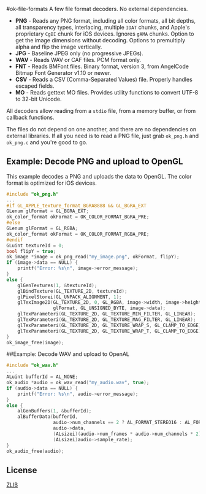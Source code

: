 #ok-file-formats
A few file format decoders. No external dependencies.

* **PNG** - Reads any PNG format, including all color formats, all bit depths, all transparency types, interlacing, multiple `IDAT` chunks, and Apple's proprietary `CgBI` chunk for iOS devices. Ignores `gAMA` chunks. Option to get the image dimensions without decoding. Options to premultiply alpha and flip the image vertically. 
* **JPG** - Baseline JPEG only (no progressive JPEGs).
* **WAV** - Reads WAV or CAF files. PCM format only. 
* **FNT** - Reads BMFont files. Binary format, version 3, from AngelCode Bitmap Font Generator v1.10 or newer.
* **CSV** - Reads a CSV (Comma-Separated Values) file. Properly handles escaped fields. 
* **MO** - Reads gettext MO files. Provides utility functions to convert UTF-8 to 32-bit Unicode.

All decoders allow reading from a `stdio` file, from a memory buffer, or from callback functions.

The files do not depend on one another, and there are no dependencies on external libraries. If all you need is to read a PNG file, just grab `ok_png.h` and `ok_png.c` and you're good to go.


## Example: Decode PNG and upload to OpenGL
This example decodes a PNG and uploads the data to OpenGL. The color format is optimized for iOS devices.

```C
#include "ok_png.h"
...
#if GL_APPLE_texture_format_BGRA8888 && GL_BGRA_EXT
GLenum glFormat = GL_BGRA_EXT;
ok_color_format okFormat = OK_COLOR_FORMAT_BGRA_PRE;
#else
GLenum glFormat = GL_RGBA;
ok_color_format okFormat = OK_COLOR_FORMAT_RGBA_PRE;
#endif
GLuint textureId = 0;
bool flipY = true;     
ok_image *image = ok_png_read("my_image.png", okFormat, flipY);
if (image->data == NULL) {
    printf("Error: %s\n", image->error_message);
}
else {
    glGenTextures(1, &textureId);
    glBindTexture(GL_TEXTURE_2D, textureId);
    glPixelStorei(GL_UNPACK_ALIGNMENT, 1);
    glTexImage2D(GL_TEXTURE_2D, 0, GL_RGBA, image->width, image->height, 0,
                 glFormat, GL_UNSIGNED_BYTE, image->data);
    glTexParameteri(GL_TEXTURE_2D, GL_TEXTURE_MIN_FILTER, GL_LINEAR);
    glTexParameteri(GL_TEXTURE_2D, GL_TEXTURE_MAG_FILTER, GL_LINEAR);
    glTexParameteri(GL_TEXTURE_2D, GL_TEXTURE_WRAP_S, GL_CLAMP_TO_EDGE);
    glTexParameteri(GL_TEXTURE_2D, GL_TEXTURE_WRAP_T, GL_CLAMP_TO_EDGE);
}
ok_image_free(image);
```

##Example: Decode WAV and upload to OpenAL
```C
#include "ok_wav.h"
...
ALuint bufferId = AL_NONE;
ok_audio *audio = ok_wav_read("my_audio.wav", true);
if (audio->data == NULL) {
    printf("Error: %s\n", audio->error_message);
}
else {
    alGenBuffers(1, &bufferId);
    alBufferData(bufferId,
                 audio->num_channels == 2 ? AL_FORMAT_STEREO16 : AL_FORMAT_MONO16,
                 audio->data,
                 (ALsizei)(audio->num_frames * audio->num_channels * 2),
                 (ALsizei)audio->sample_rate);
}
ok_audio_free(audio);
```

## License
[ZLIB](http://en.wikipedia.org/wiki/Zlib_License)